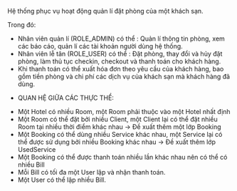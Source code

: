 Hệ thống phục vụ hoạt động quản lí đặt phòng của một khách sạn.
 
Trong đó:
- Nhân viên quản lí (ROLE_ADMIN) có thể :
 Quản lí thông tin phòng, xem các báo cáo, quản lí các tài khoản người dùng hệ thống.
- Nhân viên lễ tân (ROLE_USER) có thể :
Đặt phòng, thay đổi và hủy đặt phòng, làm thủ tục checkin, checkout và thanh toán cho khách hàng.
- Khi thanh toán có thể xuất hóa đơn theo yêu cầu của khách hàng, bao gồm
tiền phòng và chi phí các dịch vụ của khách sạn mà khách hàng đã dùng.

* QUAN HỆ GIỮA CÁC THỰC THỂ:
- Một Hotel có nhiều Room, một Room phải thuộc vào một Hotel nhất định
- Một Room có thể đặt bởi nhiều Client, một Client lại có thể đặt nhiều Room tại nhiều thời điểm khác nhau
→ Đề xuất thêm một lớp Booking
- Một Booking có thể dùng nhiều Service khác nhau,
một Service lại có thể được sử dụng bởi nhiều Booking khác nhau → Đề xuất thêm lớp UsedService
- Một Booking có thể được thanh toán nhiều lần khác nhau nên có thể có nhiều Bill
- Mỗi Bill có tối đa một User lập và nhận thanh toán.
- Một User có thể lập nhiều Bill.
